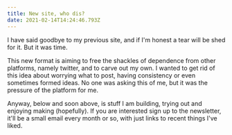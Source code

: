 ```yaml
---
title: New site, who dis?
date: 2021-02-14T14:24:46.793Z
---
```

I have said goodbye to my previous site, and if I'm honest a tear will be shed for it. But it was time.

This new format is aiming to free the shackles of dependence from other platforms, namely twitter, and to carve out my own. I wanted to get rid of this idea about worrying what to post, having consistency or even sometimes formed ideas. No one was asking this of me, but it was the pressure of the platform for me.

Anyway, below and soon above, is stuff I am building, trying out and enjoying making (hopefully). If you are interested sign up to the newsletter, it'll be a small email every month or so, with just links to recent things I've liked.